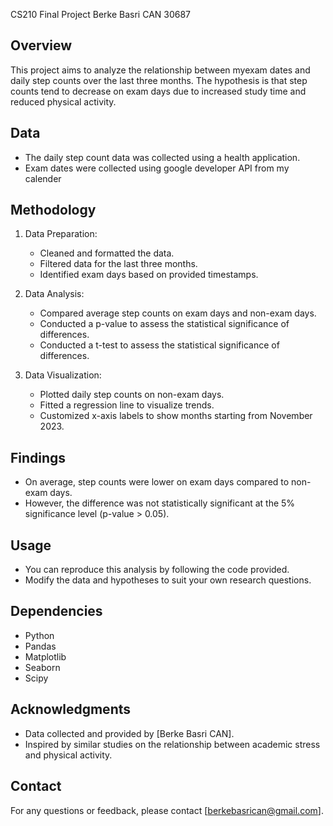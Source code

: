 CS210 Final Project 
Berke Basri CAN 30687
## Overview
This project aims to analyze the relationship between myexam dates and daily step counts over the last three months. The hypothesis is that step counts tend to decrease on exam days due to increased study time and reduced physical activity.

## Data
- The daily step count data was collected using a health application.
- Exam dates were collected using google developer API from my calender
## Methodology
1. Data Preparation:
   - Cleaned and formatted the data.
   - Filtered data for the last three months.
   - Identified exam days based on provided timestamps.

2. Data Analysis:
   - Compared average step counts on exam days and non-exam days.
   - Conducted a p-value to assess the statistical significance of differences.
   - Conducted a t-test to assess the statistical significance of differences.

3. Data Visualization:
   - Plotted daily step counts on non-exam days.
   - Fitted a regression line to visualize trends.
   - Customized x-axis labels to show months starting from November 2023.

## Findings
- On average, step counts were lower on exam days compared to non-exam days.
- However, the difference was not statistically significant at the 5% significance level (p-value > 0.05).

## Usage
- You can reproduce this analysis by following the code provided.
- Modify the data and hypotheses to suit your own research questions.

## Dependencies
- Python
- Pandas
- Matplotlib
- Seaborn
- Scipy

## Acknowledgments
- Data collected and provided by [Berke Basri CAN].
- Inspired by similar studies on the relationship between academic stress and physical activity.

## Contact
For any questions or feedback, please contact [berkebasrican@gmail.com].
